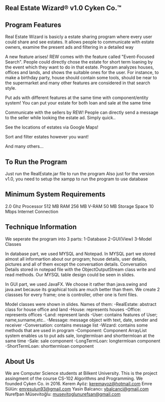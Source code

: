 Real Estate Wizard® v1.0 Cyken Co.™ 
----------

Program Features
-------------------------------------------------------------------------------------------------------------------------------------------------------
Real Estate Wizard is basicly a estate sharing program where every user could share and see
estates. It allows people to communicate with estate owners, examine the present ads and 
filtering in a detailed way

A new feature arises!
REW comes with the feature called "Event-Focused Search". People could directly chose the 
estate for short term loaning by the event which they want to do in that estate. Program 
analyzes houses, offices and lands, and shows the suitable ones for the user. For instance,
to make a birthday party, house should contain some tools, should be near to the supermarket
and many other features are considered in that search style. 

Put ads with different features at the same time with component/entity system!
You can put your estate for both loan and sale at the same time

Communicate with the sellers by REW!
People can directly send a message to the seller while looking the estate ad. Simply quick..

See the locations of estates via Google Maps!

Sort and filter estates however you want!

And many others... 

To Run the Program
-------------------------------------------------------------------------------------------------------------------------------------------------------
Just run the RealEstate.jar file to run the program
Also just for the version v1.0, you need to setup the xampp to run the program to use database

Minimum System Requirements
-------------------------------------------------------------------------------------------------------------------------------------------------------
2.0 Ghz Processor
512 MB RAM 
256 MB V-RAM
50 MB Storage Space
10 Mbps Internet Connection

Technique Information
-------------------------------------------------------------------------------------------------------------------------------------------------------
We seperate the program into 3 parts:
1-Database
2-GUI(View)
3-Model Classes

In database part, we used MYSQL and Notepad. In MYSQL part we stored almost all informartion
about our program; house details, user details, pictures and all of them except the
conversation details. Conversation Details stored in notepad file with the ObjectOutputStream
class write and read methods. Our MYSQL table design could be seen in slides. 

In GUI part, we used JavaFX. We choose it rather than java.swing and java.awt because its 
graphical tools are much better than them. We create 2 classses for every frame; one is
controller, other one is fxml files. 

Model classes were shown in slides. Names of them:
-RealEstate: abstract class for house office and land
-House: represents houses
-Office: represents offices
-Land: represent lands
-User: contains features of User; name,surname,etc..
-Message: message object with text, date, sender and receiver
-Conversation: contains message list
-Wizard: contains some methods that are used in program
-Component: Component ArrayList system enables us to put ads sale, longtermloan and shorttermloan
at the same time
-Sale: sale component
-LongTermLoan: longtermloan component
-ShortTermLoan: shorttermloan component

About Us
-------------------------------------------------------------------------------------------------------------------------------------------------------
We are Computer Science students at Bilkent University. This is the project assingment of
the course CS-102 Algorithms and Programming. We founded Cyken Co. in 2016. 
Kerem Ayöz:  		keremayoz@hotmail.com
Emre Sülün:  		emresulun93@gmail.com
Yasin Balcancı: 	ybalcanci@gmail.com
Nurefþan Müsevitoğlu: 	musevitoglunurefsan@gmail.com
